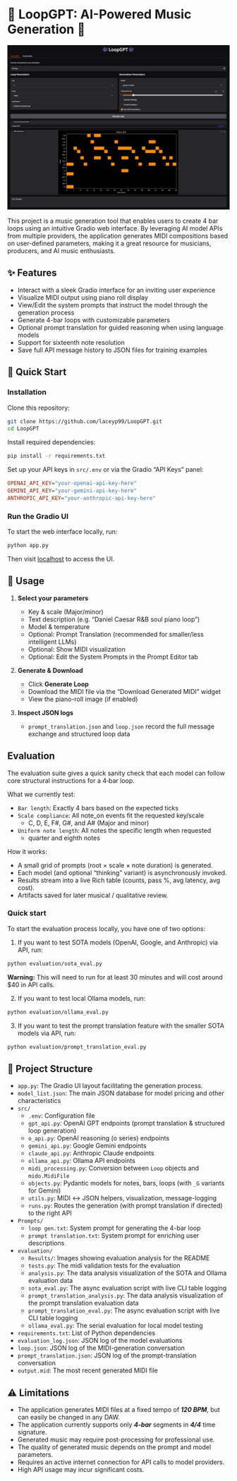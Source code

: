 # 🎵 LoopGPT: AI-Powered Music Generation 🎵

![LoopGPT Main UI](UI.png)

This project is a music generation tool that enables users to create 4 bar loops using an intuitive Gradio web interface. By leveraging AI model APIs from multiple providers, the application generates MIDI compositions based on user-defined parameters, making it a great resource for musicians, producers, and AI music enthusiasts.

## ✨ Features

- Interact with a sleek Gradio interface for an inviting user experience
- Visualize MIDI output using piano roll display
- View/Edit the system prompts that instruct the model through the generation process
- Generate 4-bar loops with customizable parameters
- Optional prompt translation for guided reasoning when using language models
- Support for sixteenth note resolution
- Save full API message history to JSON files for training examples

## 🚀 Quick Start
### Installation
Clone this repository:
```sh
git clone https://github.com/laceyp99/LoopGPT.git
cd LoopGPT
```
Install required dependencies:
```sh
pip install -r requirements.txt
```
Set up your API keys in `src/.env` or via the Gradio “API Keys” panel:
```ini
OPENAI_API_KEY="your-openai-api-key-here"
GEMINI_API_KEY="your-gemini-api-key-here"
ANTHROPIC_API_KEY="your-anthropic-api-key-here"
```
### Run the Gradio UI
To start the web interface locally, run:
```sh
python app.py
```
Then visit [localhost](http://127.0.0.1:7860/) to access the UI.

## 🎼 Usage

1. **Select your parameters**  
   - Key & scale (Major/minor)  
   - Text description (e.g. “Daniel Caesar R&B soul piano loop”)  
   - Model & temperature  
   - Optional: Prompt Translation (recommended for smaller/less intelligent LLMs)  
   - Optional: Show MIDI visualization  
   - Optional: Edit the System Prompts in the Prompt Editor tab

2. **Generate & Download**  
   - Click **Generate Loop**  
   - Download the MIDI file via the “Download Generated MIDI” widget  
   - View the piano-roll image (if enabled)

3. **Inspect JSON logs**  
   - `prompt_translation.json` and `loop.json` record the full message exchange and structured loop data  

## Evaluation
The evaluation suite gives a quick sanity check that each model can follow core structural instructions for a 4‑bar loop.

What we currently test:
- `Bar length`: Exactly 4 bars based on the expected ticks
- `Scale compliance`: All note_on events fit the requested key/scale
   - C, D, E, F#, G#, and A# (Major and minor)
- `Uniform note length`: All notes the specific length when requested
   - quarter and eighth notes

How it works:
- A small grid of prompts (root × scale × note duration) is generated.
- Each model (and optional “thinking” variant) is asynchronously invoked.
- Results stream into a live Rich table (counts, pass %, avg latency, avg cost).
- Artifacts saved for later musical / qualitative review.

### Quick start
To start the evaluation process locally, you have one of two options:

1. If you want to test SOTA models (OpenAI, Google, and Anthropic) via API, run:
```sh
python evaluation/sota_eval.py
```
**Warning:** This will need to run for at least 30 minutes and will cost around $40 in API calls.

2. If you want to test local Ollama models, run:
```sh
python evaluation/ollama_eval.py
```

3. If you want to test the prompt translation feature with the smaller SOTA models via API, run:
```sh
python evaluation/prompt_translation_eval.py
```

## 📂 Project Structure

- `app.py`: The Gradio UI layout facilitating the generation process.
- `model_list.json`: The main JSON database for model pricing and other characteristics
- `src/`
  - `.env`: Configuration file
  - `gpt_api.py`: OpenAI GPT endpoints (prompt translation & structured loop generation)
  - `o_api.py`: OpenAI reasoning (o series) endpoints
  - `gemini_api.py`: Google Gemini endpoints 
  - `claude_api.py`: Anthropic Claude endpoints
  - `ollama_api.py`: Ollama API endpoints
  - `midi_processing.py`: Conversion between `Loop` objects and `mido.MidiFile`
  - `objects.py`: Pydantic models for notes, bars, loops (with `_G` variants for Gemini)
  - `utils.py`: MIDI ↔ JSON helpers, visualization, message-logging
  - `runs.py`: Routes the generation (with prompt translation if directed) to the right API
- `Prompts/`
  - `loop gen.txt`: System prompt for generating the 4-bar loop
  - `prompt translation.txt`: System prompt for enriching user descriptions
- `evaluation/`
  - `Results/`: Images showing evaluation analysis for the README
  - `tests.py`: The midi validation tests for the evaluation
  - `analysis.py`: The data analysis visualization of the SOTA and Ollama evaluation data
  - `sota_eval.py`: The async evaluation script with live CLI table logging
  - `prompt_translation_analysis.py`: The data analysis visualization of the prompt translation evaluation data
  - `prompt_translation_eval.py`: The async evaluation script with live CLI table logging
  - `ollama_eval.py`: The serial evaluation for local model testing
- `requirements.txt`: List of Python dependencies
- `evaluation_log.json`: JSON log of the model evaluations
- `loop.json`: JSON log of the MIDI-generation conversation
- `prompt_translation.json`: JSON log of the prompt-translation conversation
- `output.mid`: The most recent generated MIDI file

## ⚠️ Limitations

- The application generates MIDI files at a fixed tempo of ***120 BPM***, but can easily be changed in any DAW.
- The application currently supports only ***4-bar*** segments in ***4/4*** time signature.
- Generated music may require post-processing for professional use.
- The quality of generated music depends on the prompt and model parameters.
- Requires an active internet connection for API calls to model providers.
- High API usage may incur significant costs.